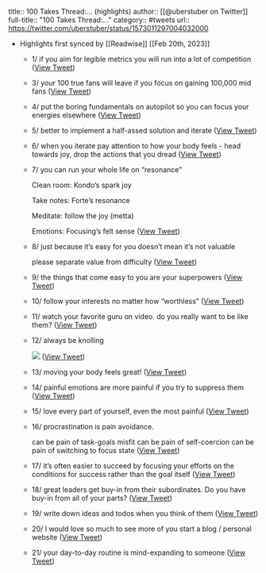 title:: 100 Takes Thread:... (highlights)
author:: [[@uberstuber on Twitter]]
full-title:: "100 Takes Thread:..."
category:: #tweets
url:: https://twitter.com/uberstuber/status/1573011297004032000

- Highlights first synced by [[Readwise]] [[Feb 20th, 2023]]
	- 1/ if you aim for legible metrics you will run into a lot of competition ([View Tweet](https://twitter.com/uberstuber/status/1573011298648227841))
	- 3/ your 100 true fans will leave if you focus on gaining 100,000 mid fans ([View Tweet](https://twitter.com/uberstuber/status/1573011301689094144))
	- 4/ put the boring fundamentals on autopilot so you can focus your energies elsewhere ([View Tweet](https://twitter.com/uberstuber/status/1573012070756667393))
	- 5/ better to implement a half-assed solution and iterate ([View Tweet](https://twitter.com/uberstuber/status/1573012468049530880))
	- 6/ when you iterate pay attention to how your body feels - head towards joy, drop the actions that you dread ([View Tweet](https://twitter.com/uberstuber/status/1573013070498377728))
	- 7/ you can run your whole life on “resonance”
	  
	  Clean room: Kondo’s spark joy
	  
	  Take notes: Forte’s resonance
	  
	  Meditate: follow the joy (metta)
	  
	  Emotions: Focusing’s felt sense ([View Tweet](https://twitter.com/uberstuber/status/1573016450138509312))
	- 8/ just because it’s easy for you doesn’t mean it’s not valuable 
	  
	  please separate value from difficulty ([View Tweet](https://twitter.com/uberstuber/status/1573018399214817281))
	- 9/ the things that come easy to you are your superpowers ([View Tweet](https://twitter.com/uberstuber/status/1573023314230267904))
	- 10/ follow your interests no matter how “worthless” ([View Tweet](https://twitter.com/uberstuber/status/1573023315954114564))
	- 11/ watch your favorite guru on video. do you really want to be like them? ([View Tweet](https://twitter.com/uberstuber/status/1573023777150992384))
	- 12/ always be knolling 
	  
	  ![](https://pbs.twimg.com/media/FdSBEyRaMAA10yL.jpg) ([View Tweet](https://twitter.com/uberstuber/status/1573024095247400960))
	- 13/ moving your body feels great! ([View Tweet](https://twitter.com/uberstuber/status/1573024416505929728))
	- 14/ painful emotions are more painful if you try to suppress them ([View Tweet](https://twitter.com/uberstuber/status/1573025690412523521))
	- 15/ love every part of yourself, even the most painful ([View Tweet](https://twitter.com/uberstuber/status/1573025691905708034))
	- 16/ procrastination is pain avoidance. 
	  
	  can be pain of task-goals misfit
	  can be pain of self-coercion
	  can be pain of switching to focus state ([View Tweet](https://twitter.com/uberstuber/status/1573036465118154753))
	- 17/ it’s often easier to succeed by focusing your efforts on the conditions for success rather than the goal itself ([View Tweet](https://twitter.com/uberstuber/status/1573074387427037184))
	- 18/ great leaders get buy-in from their subordinates. Do you have buy-in from all of your parts? ([View Tweet](https://twitter.com/uberstuber/status/1573074803225165825))
	- 19/ write down ideas and todos when you think of them ([View Tweet](https://twitter.com/uberstuber/status/1573709488573796352))
	- 20/ I would love so much to see more of you start a blog / personal website ([View Tweet](https://twitter.com/uberstuber/status/1573710271964938241))
	- 21/ your day-to-day routine is mind-expanding to someone ([View Tweet](https://twitter.com/uberstuber/status/1573710871364534272))